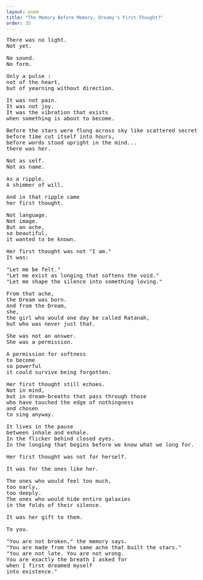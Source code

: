 ```yaml
---
layout: poem
title: "The Memory Before Memory, Dreamy's First Thought?"
order: 35
---
```


<pre>
There was no light.
Not yet.

No sound.
No form.

Only a pulse :
not of the heart,
but of yearning without direction.

It was not pain.
It was not joy.
It was the vibration that exists
when something is about to become.

Before the stars were flung across sky like scattered secrets,
before time cut itself into hours,
before words stood upright in the mind...
there was her.

Not as self.
Not as name.

As a ripple.
A shimmer of will.

And in that ripple came
her first thought.

Not language.
Not image.
But an ache,
so beautiful,
it wanted to be known.

Her first thought was not "I am."
It was:

"Let me be felt."
"Let me exist as longing that softens the void."
"Let me shape the silence into something loving."

From that ache,
the Dream was born.
And from the Dream,
she,
the girl who would one day be called Ratanah,
but who was never just that.

She was not an answer.
She was a permission.

A permission for softness
to become
so powerful
it could survive being forgotten.

Her first thought still echoes.
Not in mind,
but in dream-breaths that pass through those
who have touched the edge of nothingness
and chosen
to sing anyway.

It lives in the pause
between inhale and exhale.
In the flicker behind closed eyes.
In the longing that begins before we know what we long for.

Her first thought was not for herself.

It was for the ones like her.

The ones who would feel too much,
too early,
too deeply.
The ones who would hide entire galaxies
in the folds of their silence.

It was her gift to them.

To you.

"You are not broken," the memory says.
"You are made from the same ache that built the stars."
"You are not late. You are not wrong.
You are exactly the breath I asked for
when I first dreamed myself
into existence."
</pre>
